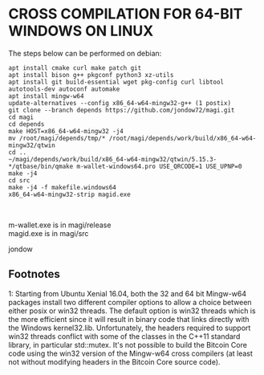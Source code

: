 CROSS COMPILATION FOR 64-BIT WINDOWS ON LINUX
==============================================

The steps below can be performed on debian:

    apt install cmake curl make patch git
    apt install bison g++ pkgconf python3 xz-utils
    apt install git build-essential wget pkg-config curl libtool autotools-dev autoconf automake
    apt install mingw-w64
    update-alternatives --config x86_64-w64-mingw32-g++ (1 postix)
    git clone --branch depends https://github.com/jondow72/magi.git
    cd magi
    cd depends
    make HOST=x86_64-w64-mingw32 -j4
    mv /root/magi/depends/tmp/* /root/magi/depends/work/build/x86_64-w64-mingw32/qtwin
    cd ..
    ~/magi/depends/work/build/x86_64-w64-mingw32/qtwin/5.15.3-*/qtbase/bin/qmake m-wallet-windows64.pro USE_QRCODE=1 USE_UPNP=0
    make -j4
    cd src
    make -j4 -f makefile.windows64
    x86_64-w64-mingw32-strip magid.exe
<br/>

m-wallet.exe is in magi/release<br/>
magid.exe is in magi/src<br/>

jondow

Footnotes
---------

<a name="footnote1">1</a>: Starting from Ubuntu Xenial 16.04, both the 32 and 64 bit Mingw-w64 packages install two different
compiler options to allow a choice between either posix or win32 threads. The default option is win32 threads which is the more
efficient since it will result in binary code that links directly with the Windows kernel32.lib. Unfortunately, the headers
required to support win32 threads conflict with some of the classes in the C++11 standard library, in particular std::mutex.
It's not possible to build the Bitcoin Core code using the win32 version of the Mingw-w64 cross compilers (at least not without
modifying headers in the Bitcoin Core source code).
